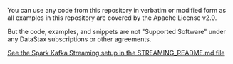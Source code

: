You can use any code from this repository in verbatim or modified form as all examples in this repository are covered by the Apache License v2.0.

But the code, examples, and snippets are not "Supported Software" under any DataStax subscriptions or other agreements.

[See the Spark Kafka Streaming setup in the STREAMING_README.md file](STREAMING_README.md)